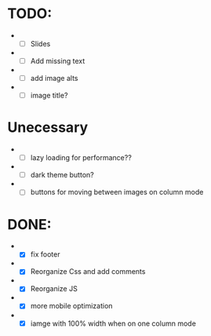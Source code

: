# TODO:
* - [ ] Slides
* - [ ] Add missing text
* - [ ] add image alts
* - [ ] image title?

# Unecessary
* - [ ] lazy loading for performance??
* - [ ] dark theme button?
* - [ ] buttons for moving between images on column mode

# DONE:

* - [x] fix footer
* - [x] Reorganize Css and add comments
* - [x] Reorganize JS
* - [x] more mobile optimization
* - [x] iamge with 100% width when on one column mode
